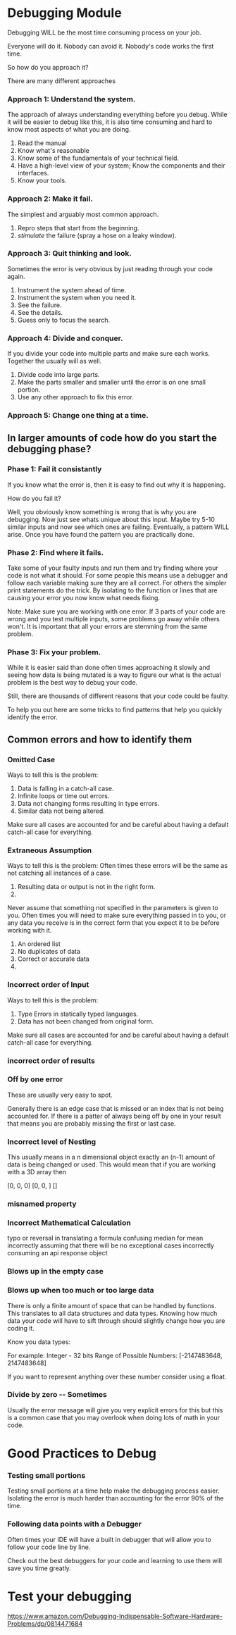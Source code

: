 # Debugging Module

Debugging WILL be the most time consuming process on your job. 

Everyone will do it. Nobody can avoid it. Nobody's code works the first time.

So how do you approach it?

There are many different approaches

### Approach 1: Understand the system.

The approach of always understanding everything before you debug. While it will be
easier to debug like this, it is also time consuming and hard to know most aspects of
what you are doing. 

1. Read the manual
2. Know what's reasonable
3. Know some of the fundamentals of your technical field.
4. Have a high-level view of your system; Know the components and their interfaces.
5. Know your tools.

### Approach 2: Make it fail.

The simplest and arguably most common approach.

1. Repro steps that start from the beginning.
2. *stimulate* the failure (spray a hose on a leaky window).

### Approach 3: Quit thinking and look.

Sometimes the error is very obvious by just reading through your code again.

1. Instrument the system ahead of time.
2. Instrument the system when you need it.
3. See the failure.
4. See the details.
5. Guess only to focus the search.

### Approach 4: Divide and conquer.

If you divide your code into multiple parts and make sure each works. Together
the usually will as well. 

1. Divide code into large parts.
2. Make the parts smaller and smaller until the error is on one small portion.
3. Use any other approach to fix this error. 

### Approach 5: Change one thing at a time.



<!-- ### Approach 6: Keep an audit trail.
### Approach 7: Check the plug.

1. Get a fresh view.

### approach: if you didn't fix it, it ain't fixed. -->



## In larger amounts of code how do you start the debugging phase?

### Phase 1: Fail it consistantly

If you know what the error is, then it is easy to find out why it is happening. 

How do you fail it?

Well, you obviously know something is wrong that is why you are debugging. Now just see whats unique about this input. 
Maybe try 5-10 similar inputs and now see which ones are failing. Eventually, a pattern WILL arise. Once you have found the pattern you are practically done. 

### Phase 2: Find where it fails.

Take some of your faulty inputs and run them and try finding where your code is not what it should. For some people
this means use a debugger and follow each variable making sure they are all correct. For others the simpler print statements do the trick. By isolating to the function or lines that are causing your error you now know what needs fixing. 

Note: Make sure you are working with one error. If 3 parts of your code are wrong and you test multiple inputs, some problems go away while others won't. It is important that all your errors are stemming from the same problem. 

### Phase 3: Fix your problem.

While it is easier said than done often times approaching it slowly and seeing how data is being mutated is a way 
to figure our what is the actual problem is the best way to debug your code. 

Still, there are thousands of different reasons that your code could be faulty. 

To help you out here are some tricks to find patterns that help you quickly identify the error. 


## Common errors and how to identify them

### Omitted Case

Ways to tell this is the problem:

1. Data is falling in a catch-all case.
2. Infinite loops or time out errors.
3. Data not changing forms resulting in type errors.
4. Similar data not being altered.

Make sure all cases are accounted for and be careful about having a default catch-all
case for everything.

### Extraneous Assumption

Ways to tell this is the problem:
Often times these errors will be the same as not catching all instances of a case.

1. Resulting data or output is not in the right form.  
2. 

Never assume that something not specified in the parameters is given to you. Often
times you will need to make sure everything passed in to you, or any data you receive is
in the correct form that you expect it to be before working with it.

1. An ordered list
2. No duplicates of data
3. Correct or accurate data
4. 

### Incorrect order of Input 

Ways to tell this is the problem:

1. Type Errors in statically typed languages. 
2. Data has not been changed from original form.

Make sure all cases are accounted for and be careful about having a default catch-all
case for everything.

### incorrect order of results
### Off by one error 
These are usually very easy to spot.

Generally there is an edge case that is missed or an index that is not being accounted for.
If there is a patter of always being off by one in your result that means you are probably missing the first
or last case. 

### Incorrect level of Nesting 

This usually means in a n dimensional object exactly an (n-1) amount of data is being changed or 
used. This would mean that if you are working with a 3D array then 

[0, 0, 0]
[0, 0, ]
[]
### misnamed property 
### Incorrect Mathematical Calculation

typo or reversal in translating a formula
confusing median for mean
incorrectly assuming that there will be no exceptional cases
incorrectly consuming an api response object
### Blows up in the empty case



### Blows up when too much or too large data

There is only a finite amount of space that can be handled by functions. This translates to all data structures
and data types. Knowing how much data your code will have to sift through should slightly change how you are coding it. 

Know you data types:

For example:
Integer - 32 bits
Range of Possible Numbers: [-2147483648, 2147483648]

If you want to represent anything over these number consider using a float. 


### Divide by zero -- Sometimes

Usually the error message will give you very explicit errors for this but 
this is a common case that you may overlook when doing lots of math in your code. 

# Good Practices to Debug

### Testing small portions

Testing small portions at a time help make the debugging process easier. Isolating the 
error is much harder than accounting for the error 90% of the time.

### Following data points with a Debugger

Often times your IDE will have a built in debugger that will allow you to follow your
code line by line. 

Check out the best debuggers for your code and learning to use them will save you time greatly. 
<!-- Link to debuggers for VScode, IntelliJ, Sublime, etc.  -->

# Test your debugging

<!-- Include module for debugging

Ideas:
Multiple functions follow data points until you can isolate the problem?
Read through code and find which case is incorrect just be viewing?

 -->


https://www.amazon.com/Debugging-Indispensable-Software-Hardware-Problems/dp/0814471684